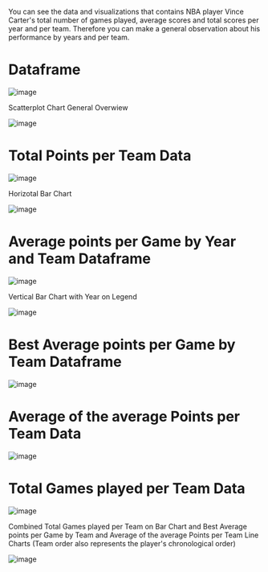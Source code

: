 You can see the data and visualizations that contains NBA player Vince Carter's total number of games played, average scores and total scores per year and per team. Therefore you can make a general observation about his performance by years and per team.




# Dataframe

![image](https://github.com/AtaGo28/Stats-of-NBA-Player-Vince-Carter-Analysis/assets/94257930/f6ce4ae6-1185-4db6-bca1-cb0d0110dc12)


Scatterplot Chart General Overwiew

![image](https://github.com/AtaGo28/Stats-of-NBA-Player-Vince-Carter-Analysis/assets/94257930/98944cb0-9880-4e44-a01d-4faa6cfbd30e)




# Total Points per Team Data

![image](https://github.com/AtaGo28/Stats-of-NBA-Player-Vince-Carter-Analysis/assets/94257930/a49a7144-c14c-4a76-9034-605d275d2405)


Horizotal Bar Chart

![image](https://github.com/AtaGo28/Stats-of-NBA-Player-Vince-Carter-Analysis/assets/94257930/f46e4a42-e2ef-4919-8480-b47e0880499a)




# Average points per Game by Year and Team Dataframe

![image](https://github.com/AtaGo28/Stats-of-NBA-Player-Vince-Carter-Analysis/assets/94257930/2c53d507-7b71-4bc5-9ea8-0cb76992b360)


Vertical Bar Chart with Year on Legend

![image](https://github.com/AtaGo28/Stats-of-NBA-Player-Vince-Carter-Analysis/assets/94257930/3a8d03f1-d7b9-451c-9227-79ea17f60574)




# Best Average points per Game by Team Dataframe

![image](https://github.com/AtaGo28/Stats-of-NBA-Player-Vince-Carter-Analysis/assets/94257930/4f939a72-633d-4a1b-8e1e-7547c4e1141a)


# Average of the average Points per Team Data

![image](https://github.com/AtaGo28/Stats-of-NBA-Player-Vince-Carter-Analysis/assets/94257930/6aa3c9e4-9008-43a3-92fd-a02c5ea179c2)


# Total Games played per Team Data

![image](https://github.com/AtaGo28/Stats-of-NBA-Player-Vince-Carter-Analysis/assets/94257930/429595a6-b16c-4460-9b49-afabdc56a2c3)


Combined Total Games played per Team on Bar Chart and Best Average points per Game by Team and Average of the average Points per Team Line Charts (Team order also represents the player's chronological order)

![image](https://github.com/AtaGo28/Stats-of-NBA-Player-Vince-Carter-Analysis/assets/94257930/bda6bee9-40a5-42f6-8a33-354d809be091)

